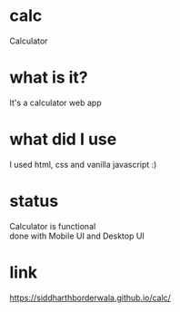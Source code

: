 # calc
Calculator
<br>
# what is it?
It's a calculator web app
<br>
# what did I use
I used html, css and vanilla javascript :)
# status
Calculator is functional <br> done with Mobile UI and Desktop UI
# link
https://siddharthborderwala.github.io/calc/
